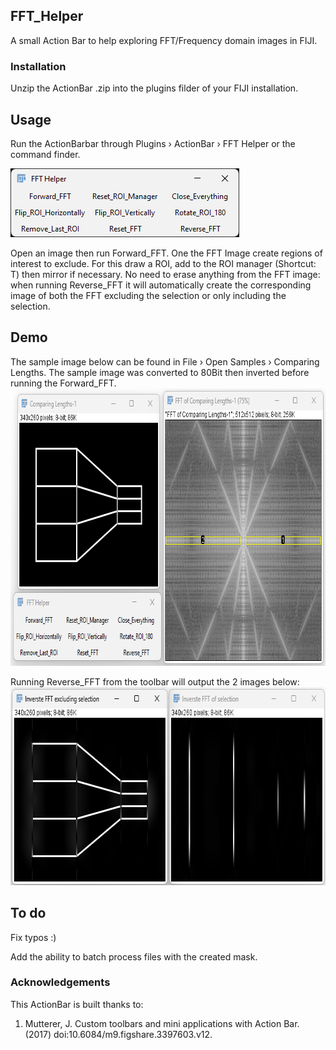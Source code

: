 ## FFT_Helper
 A small Action Bar to help exploring FFT/Frequency domain images in FIJI.
 
### Installation
 Unzip the ActionBar .zip into the plugins filder of your FIJI installation.
 
## Usage
Run the ActionBarbar through Plugins › ActionBar › FFT Helper or the command finder.

<img src="https://github.com/LiorPytowski/FFT_Helper/blob/main/ActionBar_snapshot.png" alt="ActionBar_snapshot" width="366" height="110">

Open an image then run Forward_FFT. 
One the FFT Image create regions of interest to exclude. For this draw a ROI, add to the ROI manager (Shortcut: T) then mirror if necessary.
No need to erase anything from the FFT image: when running Reverse_FFT it will automatically create the corresponding image of both the FFT excluding the selection or only including the selection.

## Demo
The sample image below can be found in File › Open Samples › Comparing Lengths. The sample image was converted to 80Bit then inverted before running the Forward_FFT.
<img src="https://github.com/LiorPytowski/FFT_Helper/blob/main/demo_pt1.png" alt="Demo" width="774" height="444">

Running Reverse_FFT from the toolbar will output the 2 images below:
<img src="https://github.com/LiorPytowski/FFT_Helper/blob/main/demo_pt2.png" alt="Demo" width="712" height="317">

## To do
Fix typos :)

Add the ability to batch process files with the created mask.

### Acknowledgements
This ActionBar is built thanks to: 

1. Mutterer, J. Custom toolbars and mini applications with Action Bar. (2017) doi:10.6084/m9.figshare.3397603.v12.